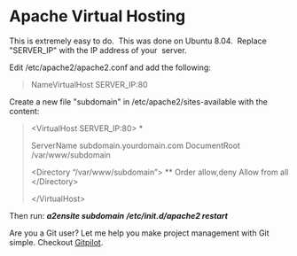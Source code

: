 <!--
author: JP
publish: Tue Mar 10 2009 05:43:55 GMT-0500 (CDT)
status: publish
type: post
link: https://procbits.wordpress.com/2009/03/10/apache-virtual-hosting/
tags: Linux
slug: 2009/03/10/apache-virtual-hosting
-->

Apache Virtual Hosting
======================

This is extremely easy to do.  This was done on Ubuntu 8.04.  Replace
"SERVER\_IP" with the IP address of your  server.

Edit /etc/apache2/apache2.conf and add the following:

> NameVirtualHost SERVER\_IP:80

Create a new file "subdomain" in /etc/apache2/sites-available with the
content:

> \<VirtualHost SERVER\_IP:80\> \*
>
> ServerName subdomain.yourdomain.com DocumentRoot /var/www/subdomain
>
> \<Directory “/var/www/subdomain”\> \*\* Order allow,deny Allow from
> all \</Directory\>
>
> \</VirtualHost\>

Then run: ***a2ensite subdomain*** ***/etc/init.d/apache2 restart***

Are you a Git user? Let me help you make project management with Git
simple. Checkout [Gitpilot](http://gitpilot.com).
